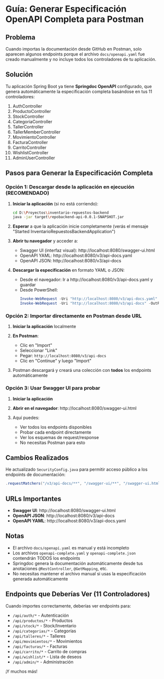 # Guía: Generar Especificación OpenAPI Completa para Postman

## Problema
Cuando importas la documentación desde GitHub en Postman, solo aparecen algunos endpoints porque el archivo `docs/openapi.yaml` fue creado manualmente y no incluye todos los controladores de tu aplicación.

## Solución
Tu aplicación Spring Boot ya tiene **Springdoc OpenAPI** configurado, que genera automáticamente la especificación completa basándose en tus 11 controladores:

1. AuthController
2. ProductoController
3. StockController
4. CategoriaController
5. TallerController
6. TallerMemberController
7. MovimientoController
8. FacturaController
9. CarritoController
10. WishlistController
11. AdminUserController

## Pasos para Generar la Especificación Completa

### Opción 1: Descargar desde la aplicación en ejecución (RECOMENDADO)

1. **Iniciar la aplicación** (si no está corriendo):
   ```bash
   cd D:\Proyectos\inventario-repuestos-backend
   java -jar target\repobackend-api-0.0.1-SNAPSHOT.jar
   ```

2. **Esperar** a que la aplicación inicie completamente (verás el mensaje "Started InventarioRepuestosBackendApplication")

3. **Abrir tu navegador** y acceder a:
   - Swagger UI (interfaz visual): http://localhost:8080/swagger-ui.html
   - OpenAPI YAML: http://localhost:8080/v3/api-docs.yaml
   - OpenAPI JSON: http://localhost:8080/v3/api-docs

4. **Descargar la especificación** en formato YAML o JSON:
   - Desde el navegador: Ir a http://localhost:8080/v3/api-docs.yaml y guardar
   - Desde PowerShell:
     ```powershell
     Invoke-WebRequest -Uri "http://localhost:8080/v3/api-docs.yaml" -OutFile "docs\openapi-complete.yaml"
     Invoke-WebRequest -Uri "http://localhost:8080/v3/api-docs" -OutFile "docs\openapi-complete.json"
     ```

### Opción 2: Importar directamente en Postman desde URL

1. **Iniciar la aplicación** localmente

2. **En Postman**:
   - Clic en "Import"
   - Seleccionar "Link"
   - Pegar: `http://localhost:8080/v3/api-docs`
   - Clic en "Continue" y luego "Import"

3. Postman descargará y creará una colección con **todos** los endpoints automáticamente

### Opción 3: Usar Swagger UI para probar

1. **Iniciar la aplicación**

2. **Abrir en el navegador**: http://localhost:8080/swagger-ui.html

3. Aquí puedes:
   - Ver todos los endpoints disponibles
   - Probar cada endpoint directamente
   - Ver los esquemas de request/response
   - No necesitas Postman para esto

## Cambios Realizados

He actualizado `SecurityConfig.java` para permitir acceso público a los endpoints de documentación:
```java
.requestMatchers("/v3/api-docs/**", "/swagger-ui/**", "/swagger-ui.html").permitAll()
```

## URLs Importantes

- **Swagger UI**: http://localhost:8080/swagger-ui.html
- **OpenAPI JSON**: http://localhost:8080/v3/api-docs
- **OpenAPI YAML**: http://localhost:8080/v3/api-docs.yaml

## Notas

- El archivo `docs/openapi.yaml` es manual y está incompleto
- Los archivos `openapi-complete.yaml` y `openapi-complete.json` contendrán TODOS los endpoints
- Springdoc genera la documentación automáticamente desde tus anotaciones `@RestController`, `@GetMapping`, etc.
- No necesitas mantener el archivo manual si usas la especificación generada automáticamente

## Endpoints que Deberías Ver (11 Controladores)

Cuando importes correctamente, deberías ver endpoints para:
- `/api/auth/*` - Autenticación
- `/api/productos/*` - Productos
- `/api/stock/*` - Stock/Inventario
- `/api/categorias/*` - Categorías
- `/api/talleres/*` - Talleres
- `/api/movimientos/*` - Movimientos
- `/api/facturas/*` - Facturas
- `/api/carrito/*` - Carrito de compras
- `/api/wishlist/*` - Lista de deseos
- `/api/admin/*` - Administración

¡Y muchos más!

